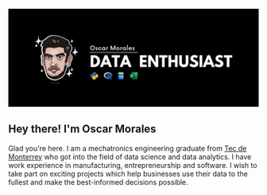 ![Banner](https://github.com/omorales12/omorales12/blob/main/Github%20Banner.png)

## Hey there! I'm Oscar Morales

Glad you're here. I am a mechatronics engineering graduate from [Tec de Monterrey](https://tec.mx/es) who got into the field of data science and data analytics. I have work experience in manufacturing, entrepreneurship and software. I wish to take part on exciting projects which help businesses use their data to the fullest and make the best-informed decisions possible.
